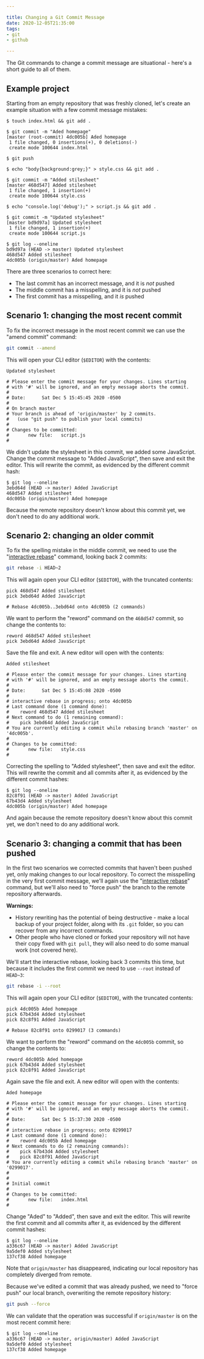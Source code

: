 ```yaml
---

title: Changing a Git Commit Message
date: 2020-12-05T21:35:00
tags:
- git
- github

---
```


The Git commands to change a commit message are situational - here's a short guide to all of them.

## Example project

Starting from an empty repository that was freshly cloned, let's create an example situation with a few commit message mistakes:

```shell
$ touch index.html && git add .

$ git commit -m "Aded homepage"
[master (root-commit) 4dc005b] Aded homepage
 1 file changed, 0 insertions(+), 0 deletions(-)
 create mode 100644 index.html

$ git push

$ echo "body{background:grey;}" > style.css && git add .

$ git commit -m "Added stilesheet"
[master 468d547] Added stilesheet
 1 file changed, 1 insertion(+)
 create mode 100644 style.css

$ echo "console.log('debug');" > script.js && git add .

$ git commit -m "Updated stylesheet"
[master bd9d97a] Updated stylesheet
 1 file changed, 1 insertion(+)
 create mode 100644 script.js

$ git log --oneline
bd9d97a (HEAD -> master) Updated stylesheet
468d547 Added stilesheet
4dc005b (origin/master) Aded homepage
```

There are three scenarios to correct here:

- The last commit has an incorrect message, and it is _not_ pushed
- The middle commit has a misspelling, and it is _not_ pushed
- The first commit has a misspelling, and it _is_ pushed

## Scenario 1: changing the most recent commit

To fix the incorrect message in the most recent commit we can use the "amend commit" command:

```bash
git commit --amend
```

This will open your CLI editor (`$EDITOR`) with the contents:

```text
Updated stylesheet

# Please enter the commit message for your changes. Lines starting
# with '#' will be ignored, and an empty message aborts the commit.
#
# Date:      Sat Dec 5 15:45:45 2020 -0500
#
# On branch master
# Your branch is ahead of 'origin/master' by 2 commits.
#   (use "git push" to publish your local commits)
#
# Changes to be committed:
#       new file:   script.js
#
```

We didn't update the stylesheet in this commit, we added some JavaScript. Change the commit message to "Added JavaScript", then save and exit the editor. This will rewrite the commit, as evidenced by the different commit hash:

```shell
$ git log --oneline
3ebd64d (HEAD -> master) Added JavaScript
468d547 Added stilesheet
4dc005b (origin/master) Aded homepage
```

Because the remote repository doesn't know about this commit yet, we don't need to do any additional work.

## Scenario 2: changing an older commit

To fix the spelling mistake in the middle commit, we need to use the "[interactive rebase](https://git-scm.com/book/en/v2/Git-Tools-Rewriting-History)" command, looking back 2 commits:

```bash
git rebase -i HEAD~2
```

This will again open your CLI editor (`$EDITOR`), with the truncated contents:

```text
pick 468d547 Added stilesheet
pick 3ebd64d Added JavaScript

# Rebase 4dc005b..3ebd64d onto 4dc005b (2 commands)
```

We want to perform the "reword" command on the `468d547` commit, so change the contents to:

```text
reword 468d547 Added stilesheet
pick 3ebd64d Added JavaScript
```

Save the file and exit. A new editor will open with the contents:

```text
Added stilesheet

# Please enter the commit message for your changes. Lines starting
# with '#' will be ignored, and an empty message aborts the commit.
#
# Date:      Sat Dec 5 15:45:08 2020 -0500
#
# interactive rebase in progress; onto 4dc005b
# Last command done (1 command done):
#    reword 468d547 Added stilesheet
# Next command to do (1 remaining command):
#    pick 3ebd64d Added JavaScript
# You are currently editing a commit while rebasing branch 'master' on '4dc005b'.
#
# Changes to be committed:
#       new file:   style.css
#
```

Correcting the spelling to "Added stylesheet", then save and exit the editor. This will rewrite the commit and all commits after it, as evidenced by the different commit hashes:

```shell
$ git log --oneline
82c8f91 (HEAD -> master) Added JavaScript
67b43d4 Added stylesheet
4dc005b (origin/master) Aded homepage
```

And again because the remote repository doesn't know about this commit yet, we don't need to do any additional work.

## Scenario 3: changing a commit that has been pushed

In the first two scenarios we corrected commits that haven't been pushed yet, only making changes to our local repository. To correct the misspelling in the very first commit message, we'll again use the "[interactive rebase](https://git-scm.com/book/en/v2/Git-Tools-Rewriting-History)" command, but we'll also need to "force push" the branch to the remote repository afterwards.

**Warnings:**

- History rewriting has the potential of being destructive - make a local backup of your project folder, along with its `.git` folder, so you can recover from any incorrect commands.
- Other people who have cloned or forked your repository will not have their copy fixed with `git pull`, they will also need to do some manual work (not covered here).

We'll start the interactive rebase, looking back 3 commits this time, but because it includes the first commit we need to use `--root` instead of `HEAD~3`:

```bash
git rebase -i --root
```

This will again open your CLI editor (`$EDITOR`), with the truncated contents:

```text
pick 4dc005b Aded homepage
pick 67b43d4 Added stylesheet
pick 82c8f91 Added JavaScript

# Rebase 82c8f91 onto 0299017 (3 commands)
```

We want to perform the "reword" command on the `4dc005b` commit, so change the contents to:

```text
reword 4dc005b Aded homepage
pick 67b43d4 Added stylesheet
pick 82c8f91 Added JavaScript
```

Again save the file and exit. A new editor will open with the contents:

```text
Aded homepage

# Please enter the commit message for your changes. Lines starting
# with '#' will be ignored, and an empty message aborts the commit.
#
# Date:      Sat Dec 5 15:37:30 2020 -0500
#
# interactive rebase in progress; onto 0299017
# Last command done (1 command done):
#    reword 4dc005b Aded homepage
# Next commands to do (2 remaining commands):
#    pick 67b43d4 Added stylesheet
#    pick 82c8f91 Added JavaScript
# You are currently editing a commit while rebasing branch 'master' on '0299017'.
#
#
# Initial commit
#
# Changes to be committed:
#       new file:   index.html
#
```

Change "Aded" to "Added", then save and exit the editor. This will rewrite the first commit and all commits after it, as evidenced by the different commit hashes:

```shell
$ git log --oneline
a336c67 (HEAD -> master) Added JavaScript
9a5def0 Added stylesheet
137cf38 Added homepage
```

Note that `origin/master` has disappeared, indicating our local repository has completely diverged from remote.

Because we've edited a commit that was already pushed, we need to "force push" our local branch, overwriting the remote repository history:

```bash
git push --force
```

We can validate that the operation was successful if `origin/master` is on the most recent commit here:

```shell
$ git log --oneline
a336c67 (HEAD -> master, origin/master) Added JavaScript
9a5def0 Added stylesheet
137cf38 Added homepage
```
